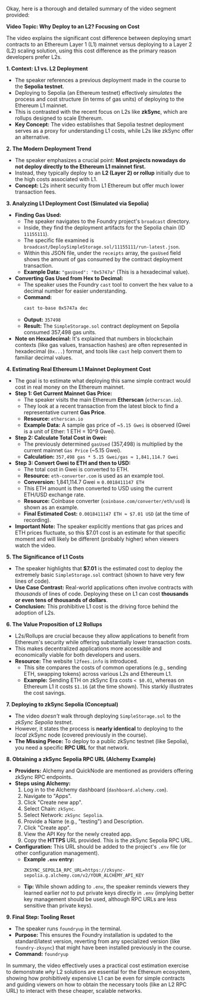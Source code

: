 Okay, here is a thorough and detailed summary of the video segment provided:

**Video Topic: Why Deploy to an L2? Focusing on Cost**

The video explains the significant cost difference between deploying smart contracts to an Ethereum Layer 1 (L1) mainnet versus deploying to a Layer 2 (L2) scaling solution, using this cost difference as the primary reason developers prefer L2s.

**1. Context: L1 vs. L2 Deployment**

*   The speaker references a previous deployment made in the course to the **Sepolia testnet**.
*   Deploying to Sepolia (an Ethereum testnet) effectively *simulates* the process and cost structure (in terms of gas units) of deploying to the Ethereum L1 mainnet.
*   This is contrasted with the recent focus on L2s like **zkSync**, which are rollups designed to scale Ethereum.
*   **Key Concept:** The video establishes that Sepolia testnet deployment serves as a proxy for understanding L1 costs, while L2s like zkSync offer an alternative.

**2. The Modern Deployment Trend**

*   The speaker emphasizes a crucial point: **Most projects nowadays do not deploy directly to the Ethereum L1 mainnet first.**
*   Instead, they typically deploy to an **L2 (Layer 2) or rollup** initially due to the high costs associated with L1.
*   **Concept:** L2s inherit security from L1 Ethereum but offer much lower transaction fees.

**3. Analyzing L1 Deployment Cost (Simulated via Sepolia)**

*   **Finding Gas Used:**
    *   The speaker navigates to the Foundry project's `broadcast` directory.
    *   Inside, they find the deployment artifacts for the Sepolia chain (ID `11155111`).
    *   The specific file examined is `broadcast/DeploySimpleStorage.sol/11155111/run-latest.json`.
    *   Within this JSON file, under the `receipts` array, the `gasUsed` field shows the amount of gas consumed by the contract deployment transaction.
    *   **Example Data:** `"gasUsed": "0x5747a"` (This is a hexadecimal value).
*   **Converting Gas Used from Hex to Decimal:**
    *   The speaker uses the Foundry `cast` tool to convert the hex value to a decimal number for easier understanding.
    *   **Command:**
        ```bash
        cast to-base 0x5747a dec
        ```
    *   **Output:** `357498`
    *   **Result:** The `SimpleStorage.sol` contract deployment on Sepolia consumed 357,498 gas units.
*   **Note on Hexadecimal:** It's explained that numbers in blockchain contexts (like gas values, transaction hashes) are often represented in hexadecimal (`0x...`) format, and tools like `cast` help convert them to familiar decimal values.

**4. Estimating Real Ethereum L1 Mainnet Deployment Cost**

*   The goal is to estimate what deploying this same simple contract would cost in real money on the Ethereum mainnet.
*   **Step 1: Get Current Mainnet Gas Price:**
    *   The speaker visits the main Ethereum **Etherscan** (`etherscan.io`).
    *   They look at a recent transaction from the latest block to find a representative current **Gas Price**.
    *   **Resource:** `etherscan.io`
    *   **Example Data:** A sample gas price of ~`5.15 Gwei` is observed (Gwei is a unit of Ether: 1 ETH = 10^9 Gwei).
*   **Step 2: Calculate Total Cost in Gwei:**
    *   The previously determined `gasUsed` (357,498) is multiplied by the current mainnet `Gas Price` (~5.15 Gwei).
    *   **Calculation:** `357,498 gas * 5.15 Gwei/gas ≈ 1,841,114.7 Gwei`
*   **Step 3: Convert Gwei to ETH and then to USD:**
    *   The total cost in Gwei is converted to ETH.
    *   **Resource:** `eth-converter.com` is used as an example tool.
    *   **Conversion:** 1,841,114.7 Gwei ≈ `0.0018411147 ETH`
    *   This ETH amount is then converted to USD using the current ETH/USD exchange rate.
    *   **Resource:** Coinbase converter (`coinbase.com/converter/eth/usd`) is shown as an example.
    *   **Final Estimated Cost:** `0.0018411147 ETH ≈ $7.01 USD` (at the time of recording).
*   **Important Note:** The speaker explicitly mentions that gas prices and ETH prices fluctuate, so this $7.01 cost is an estimate for that specific moment and will likely be different (probably higher) when viewers watch the video.

**5. The Significance of L1 Costs**

*   The speaker highlights that **$7.01** is the estimated cost to deploy the extremely basic `SimpleStorage.sol` contract (shown to have very few lines of code).
*   **Use Case Contrast:** Real-world applications often involve contracts with *thousands* of lines of code. Deploying these on L1 can cost **thousands or even tens of thousands of dollars**.
*   **Conclusion:** This prohibitive L1 cost is the driving force behind the adoption of L2s.

**6. The Value Proposition of L2 Rollups**

*   L2s/Rollups are crucial because they allow applications to benefit from Ethereum's security while offering substantially lower transaction costs.
*   This makes decentralized applications more accessible and economically viable for both developers and users.
*   **Resource:** The website `l2fees.info` is introduced.
    *   This site compares the costs of common operations (e.g., sending ETH, swapping tokens) across various L2s and Ethereum L1.
    *   **Example:** Sending ETH on zkSync Era costs `< $0.01`, whereas on Ethereum L1 it costs `$1.16` (at the time shown). This starkly illustrates the cost savings.

**7. Deploying to zkSync Sepolia (Conceptual)**

*   The video *doesn't* walk through deploying `SimpleStorage.sol` to the *zkSync Sepolia testnet*.
*   However, it states the process is **nearly identical** to deploying to the *local* zkSync node (covered previously in the course).
*   **The Missing Piece:** To deploy to a public zkSync testnet (like Sepolia), you need a specific **RPC URL** for that network.

**8. Obtaining a zkSync Sepolia RPC URL (Alchemy Example)**

*   **Providers:** Alchemy and QuickNode are mentioned as providers offering zkSync RPC endpoints.
*   **Steps using Alchemy:**
    1.  Log in to the Alchemy dashboard (`dashboard.alchemy.com`).
    2.  Navigate to "Apps".
    3.  Click "Create new app".
    4.  Select Chain: `zkSync`.
    5.  Select Network: `zkSync Sepolia`.
    6.  Provide a Name (e.g., "testing") and Description.
    7.  Click "Create app".
    8.  View the API Key for the newly created app.
    9.  Copy the **HTTPS** URL provided. This is the zkSync Sepolia RPC URL.
*   **Configuration:** This URL should be added to the project's `.env` file (or other configuration management).
    *   **Example `.env` entry:**
        ```dotenv
        ZKSYNC_SEPOLIA_RPC_URL=https://zksync-sepolia.g.alchemy.com/v2/YOUR_ALCHEMY_API_KEY
        ```
    *   **Tip:** While shown adding to `.env`, the speaker reminds viewers they learned earlier *not* to put private keys directly in `.env` (implying better key management should be used, although RPC URLs are less sensitive than private keys).

**9. Final Step: Tooling Reset**

*   The speaker runs `foundryup` in the terminal.
*   **Purpose:** This ensures the Foundry installation is updated to the standard/latest version, reverting from any specialized version (like `foundry-zksync`) that might have been installed previously in the course.
*   **Command:** `foundryup`

In summary, the video effectively uses a practical cost estimation exercise to demonstrate *why* L2 solutions are essential for the Ethereum ecosystem, showing how prohibitively expensive L1 can be even for simple contracts and guiding viewers on how to obtain the necessary tools (like an L2 RPC URL) to interact with these cheaper, scalable networks.